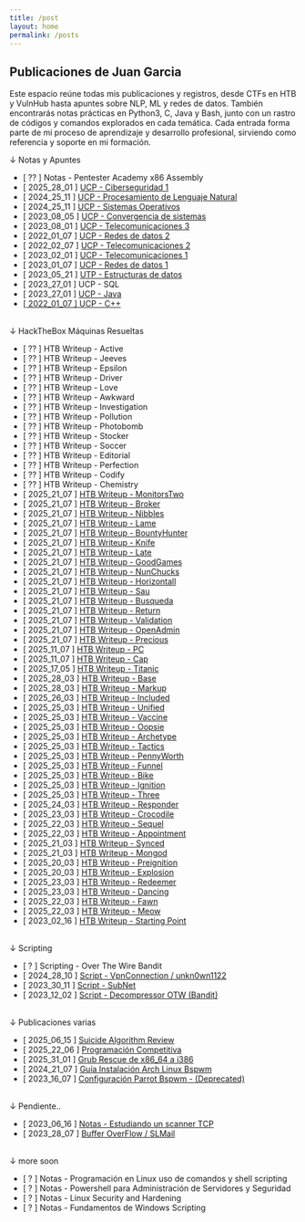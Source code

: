 ```yaml
---
title: /post
layout: home
permalink: /posts
---
```


<h2 class="verde">Publicaciones de Juan Garcia</h2>

Este espacio reúne todas mis publicaciones y registros, desde CTFs en HTB y VulnHub hasta apuntes sobre NLP, ML y redes de datos. También encontrarás notas prácticas en Python3, C, Java y Bash, junto con un rastro de códigos y comandos explorados en cada temática.
Cada entrada forma parte de mi proceso de aprendizaje y desarrollo profesional, sirviendo como referencia y soporte en mi formación.

<p class="beb">↓ Notas y Apuntes</p>

- [ ?? ] Notas - Pentester Academy x86 Assembly
- [ 2025_28_01 ] <a  href="\Notas_UCP_Ciberseguridad_1">UCP - Ciberseguridad 1</a>
- [ 2024_25_11 ] <a  href="\Notas_UCP_Procesamiento_de_Lenguaje_Natural">UCP - Procesamiento de Lenguaje Natural</a>
- [ 2024_25_11 ] <a  href="\Notas_UCP_Sistemas_Operativos">UCP - Sistemas Operativos</a>
- [ 2023_08_05 ] <a  href="\Notas_UCP_Convergencia_de_sistemas">UCP - Convergencia de sistemas</a>
- [ 2023_08_01 ] <a  href="\Notas_UCP_Telecomunicaciones_3">UCP - Telecomunicaciones 3</a>
- [ 2022_01_07 ] <a  href="\Notas_UCP_Redes_de_datos_2">UCP - Redes de datos 2</a>
- [ 2022_02_07 ] <a  href="\Notas_UCP_Telecomunicaciones_2">UCP - Telecomunicaciones 2</a> 
- [ 2023_02_01 ] <a  href="\Notas_UCP_Telecomunicaciones_1">UCP - Telecomunicaciones 1</a>
- [ 2023_01_07 ] <a  href="\Notas_UCP_Redes_de_datos_1">UCP - Redes de datos 1</a> 
- [ 2023_05_21 ] <a  href="\Notas_UTP_Estructuras_de_datos">UTP - Estructuras de datos</a>
- [ 2023_27_01 ] UCP - SQL
- [ 2023_27_01 ] <a  href="\Notas_UCP_Programacion_Orientada_a_Objetos">UCP - Java
- [ 2022_01_07 ] <a  href="\Notas_UCP_Programación_Estructurada">UCP - C++</a> 
<br><br>

<p class="beb">↓ HackTheBox Máquinas Resueltas</p>

- [ ?? ] HTB Writeup - Active
- [ ?? ] HTB Writeup - Jeeves
- [ ?? ] HTB Writeup - Epsilon
- [ ?? ] HTB Writeup - Driver
- [ ?? ] HTB Writeup - Love
- [ ?? ] HTB Writeup - Awkward
- [ ?? ] HTB Writeup - Investigation
- [ ?? ] HTB Writeup - Pollution
- [ ?? ] HTB Writeup - Photobomb
- [ ?? ] HTB Writeup - Stocker
- [ ?? ] HTB Writeup - Soccer
- [ ?? ] HTB Writeup - Editorial
- [ ?? ] HTB Writeup - Perfection
- [ ?? ] HTB Writeup - Codify
- [ ?? ] HTB Writeup - Chemistry
- [ 2025_21_07 ] <a  href="\HTB_MonitorsTwo.html">HTB Writeup - MonitorsTwo</a>
- [ 2025_21_07 ] <a  href="\HTB_Broker.html">HTB Writeup - Broker</a>
- [ 2025_21_07 ] <a  href="\HTB_Nibbles.html">HTB Writeup - Nibbles</a>
- [ 2025_21_07 ] <a  href="\HTB_Lame.html">HTB Writeup - Lame</a>
- [ 2025_21_07 ] <a  href="\HTB_BountyHunter.html">HTB Writeup - BountyHunter</a>
- [ 2025_21_07 ] <a  href="\HTB_Knife.html">HTB Writeup - Knife</a>
- [ 2025_21_07 ] <a  href="\HTB_Late.html">HTB Writeup - Late</a>
- [ 2025_21_07 ] <a  href="\HTB_GoodGames.html">HTB Writeup - GoodGames</a>
- [ 2025_21_07 ] <a  href="\HTB_Nunchucks.html">HTB Writeup - NunChucks</a>
- [ 2025_21_07 ] <a  href="\HTB_Horizontall.html">HTB Writeup - Horizontall</a>
- [ 2025_21_07 ] <a  href="\HTB_Sau.html">HTB Writeup - Sau</a>
- [ 2025_21_07 ] <a  href="\HTB_Busqueda.html">HTB Writeup - Busqueda</a>
- [ 2025_21_07 ] <a  href="\HTB_Return.html">HTB Writeup - Return</a>
- [ 2025_21_07 ] <a  href="\HTB_Validation.html">HTB Writeup - Validation</a>
- [ 2025_21_07 ] <a  href="\HTB_OpenAdmin.html">HTB Writeup - OpenAdmin</a>
- [ 2025_21_07 ] <a  href="\HTB_Precious.html">HTB Writeup - Precious</a>
- [ 2025_11_07 ] <a  href="\HTB_PC.html">HTB Writeup - PC</a>
- [ 2025_11_07 ] <a  href="\HTB_Cap.html">HTB Writeup - Cap</a>
- [ 2025_17_05 ] <a  href="\HTB_Titanic.html">HTB Writeup - Titanic</a>
- [ 2025_28_03 ] <a  href="\HTB_Base.html">HTB Writeup - Base</a>
- [ 2025_28_03 ] <a  href="\HTB_Markup.html">HTB Writeup - Markup</a>
- [ 2025_26_03 ] <a  href="\HTB_Included.html">HTB Writeup - Included</a>
- [ 2025_25_03 ] <a  href="\HTB_Starting_Point#unified">HTB Writeup - Unified</a>
- [ 2025_25_03 ] <a  href="\HTB_Starting_Point#vaccine">HTB Writeup - Vaccine</a>
- [ 2025_25_03 ] <a  href="\HTB_Starting_Point#oopsie">HTB Writeup - Oopsie</a>
- [ 2025_25_03 ] <a  href="\HTB_Starting_Point#archetype">HTB Writeup - Archetype</a>
- [ 2025_25_03 ] <a  href="\HTB_Tactics.html">HTB Writeup - Tactics</a>
- [ 2025_25_03 ] <a  href="\HTB_PennyWorth">HTB Writeup - PennyWorth</a>
- [ 2025_25_03 ] <a  href="\HTB_Funnel.html">HTB Writeup - Funnel</a>
- [ 2025_25_03 ] <a  href="\HTB_Bike.html">HTB Writeup - Bike</a>
- [ 2025_25_03 ] <a  href="\HTB_Ignition.html">HTB Writeup - Ignition</a>
- [ 2025_25_03 ] <a  href="\HTB_Starting_Point#three">HTB Writeup - Three</a>
- [ 2025_24_03 ] <a  href="\HTB_Starting_Point#responder">HTB Writeup - Responder</a>
- [ 2025_23_03 ] <a  href="\HTB_Starting_Point#crocodile">HTB Writeup - Crocodile</a>
- [ 2025_22_03 ] <a  href="\HTB_Starting_Point#sequel">HTB Writeup - Sequel</a>
- [ 2025_22_03 ] <a  href="\HTB_Starting_Point#appointment">HTB Writeup - Appointment</a>
- [ 2025_21_03 ] <a  href="\HTB_Synced.html">HTB Writeup - Synced</a>
- [ 2025_21_03 ] <a  href="\HTB_Mongod.html">HTB Writeup - Mongod</a>
- [ 2025_20_03 ] <a  href="\HTB_Preignition.html">HTB Writeup - Preignition</a>
- [ 2025_20_03 ] <a  href="\HTB_Explosion.html">HTB Writeup - Explosion</a>
- [ 2025_23_03 ] <a  href="\HTB_Starting_Point#redeemer">HTB Writeup - Redeemer</a>
- [ 2025_23_03 ] <a  href="\HTB_Starting_Point#dancing">HTB Writeup - Dancing</a>
- [ 2025_22_03 ] <a  href="\HTB_Starting_Point#fawn">HTB Writeup - Fawn</a>
- [ 2025_22_03 ] <a  href="\HTB_Starting_Point#meow">HTB Writeup - Meow</a>
- [ 2023_02_16 ] <a  href="\HTB_Starting_Point">HTB Writeup - Starting Point</a>
<br><br>

<p class="beb">↓ Scripting</p>

- [ ? ] Scripting - Over The Wire Bandit
- [ 2024_28_10 ] <a  href="\Script_VpnConnection">Script - VpnConnection / unkn0wn1122</a>
- [ 2023_30_11 ] <a  href="\Script_SubNet">Script - SubNet</a>
- [ 2023_12_02 ] <a  href="\Script_Decompressor">Script - Decompressor OTW (Bandit)</a>
<br><br>
<p class="beb">↓ Publicaciones varias</p>

- [ 2025_06_15 ] <a  href="\Misc_Suicide_algorithm_review">Suicide Algorithm Review</a>
- [ 2025_22_06 ] <a  href="\Misc_Programación_Competitiva">Programación Competitiva</a>
- [ 2025_31_01 ] <a  href="\Misc_Grub_Rescue_x86">Grub Rescue de x86_64 a i386</a>
- [ 2024_21_07 ] <a  href="\Misc_Guía_Instalación_Arch_Linux">Guía Instalación Arch Linux Bspwm</a>
- [ 2023_16_07 ] <a  href="\Misc_Dotfiles_Parrot">Configuración Parrot Bspwm - (Deprecated)</a>
<br><br>
<p class="beb">↓ Pendiente..</p>

- [ 2023_06_16 ] <a  href="\Notas_CTF_Escaner_TCP">Notas - Estudiando un scanner TCP</a>
- [ 2023_28_07 ] <a  href="\Misc_Buffer_Overflow_SlMail">Buffer OverFlow / SLMail</a>
<br><br>
<p class="beb">↓ more soon</p>

- [ ? ] Notas - Programación en Linux uso de comandos y shell scripting
- [ ? ] Notas - Powershell para Administración de Servidores y Seguridad
- [ ? ] Notas - Linux Security and Hardening
- [ ? ] Notas - Fundamentos de Windows Scripting
